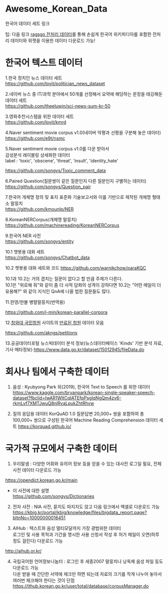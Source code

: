 # Awesome_Korean_Data
한국어 데이터 세트 링크

팁: 다음 링크 [ragsgo 전처리 데이터](https://ratsgo.github.io/embedding/preprocess.html)를 통해 손쉽게 한국어 위키피디아를 포함한 전처리 데이터와 위젯을 이용한 데이터 다운로드 가능!


# 한국어 텍스트 데이터       


1.한국 정치인 뉴스 데이터 세트                         
https://github.com/lovit/politician_news_dataset

2.네이버 뉴스 중 IT/과학 분야에서 50개를 선정해서 요약에 해당하는 문장을 태깅해둔 데이터 세트                         
https://github.com/theeluwin/sci-news-sum-kr-50


3.영화추천시스템을 위한 데이터 세트                 
https://github.com/lovit/kmrd                      


4.Naver sentiment movie corpus v1.0(네이버 악평과 선평을 구분해 놓은 데이터)                     
https://github.com/e9t/nsmc


5.Naver sentiment movie corpus v1.0를 다운 받아서       
감성분석 레이블링 상세화한 데이터                  
label : 'toxic', 'obscene', 'threat', 'insult', 'identity_hate'                   

https://github.com/songys/Toxic_comment_data


6.Paired Question(질문쌍이 같은 질문인지 다른 질문인지 구별하는 데이터)                                      
https://github.com/songys/Question_pair


7.한국어 개체명 정의 및 표지 표준화 기술보고서와 이를 기반으로 제작된 개체명 형태소 말뭉치                              
https://github.com/kmounlp/NER


8.KoreanNERCorpus(개체명 말뭉치)             
https://github.com/machinereading/KoreanNERCorpus


9.한국어 NER 사전       
https://github.com/songys/entity


10.1 챗봇용 대화 세트                          
https://github.com/songys/Chatbot_data


10.2 챗봇용 대화 세트와 코드
https://github.com/warnikchow/paraKQC    

10.1과 10.2는 거의 겹치는 질문이 없다고 할 만큼 주제가 다른다.  
10.1은 "위로해 줘"와 같이 좀 더 사적 담화의 성격이 강하다면 10.2는 "어떤 메일이 더 유용해?" 와 같이 지식인 QnA에 나올 법한 질문들도 많다.


11.한영/한불 병렬말뭉치(번역용)                        

https://github.com/j-min/korean-parallel-corpora

12.[청와대 국민청원](https://www1.president.go.kr/petitions) 사이트의 [만료된 청원](https://www1.president.go.kr/petitions?only=finished) 데이터 모음

https://github.com/akngs/petitions

13.공공데이터포털 뉴스빅데이터 분석 정보(뉴스데이터베이스 'Kinds' 기반 분석 자료, 기사 메타정보)
https://www.data.go.kr/dataset/15012945/fileData.do



# 회사나 팀에서 구축한 데이터

1. 음성 : Kyubyong Park 외(2019), 한국어 Text to Speech 를 위한 데이터 
https://www.kaggle.com/bryanpark/korean-single-speaker-speech-dataset?fbclid=IwAR1WltCqIATEfpPsglqNgQm4zv6-rkmLvf7XMTJwuQ8nlRvaLpukZhtRhvw


2. 질의 응답용 데이터 KorQuAD 1.0 질문답변 20,000+ 쌍을 포함하여 총 100,000+ 쌍으로 구성된 한국어 Machine Reading Comprehension 데이터 세트
https://korquad.github.io/


# 국가적 규모에서 구축한 데이터          
1. 우리말샘 : 다양한 어휘와 유의어 정보 등을 얻을 수 있는 대사전 
    로그일 필요, 전체 사전 데이터 다운로드 가능             
    
https://opendict.korean.go.kr/main    
  
- 이 사전에 대한 설명     
https://github.com/songys/Dictionaries      

2. 전자 사전 : NIA 사전, 묻지도 따지지도 않고 다음 링크에서 엑셀로 다운로드 가능                     
https://kbig.kr/portal/kbig/knowledge/files/bigdata_report.page?bltnNo=10000000016451                


3. AIHub : 텍스트와 음성 멀티모달까지 가장 광범위한 데이터                 
로그인 및 사용 목적과 기간을 명시한 사용 신청서 작성 후 허가 메일이 오면(하루 정도 걸린다) 다운로드 가능            

http://aihub.or.kr/                

4. 국립국어원 언어정보나눔터 : 로그인 후 세종2007 말뭉치나 낭독체 음성 파일 등도 다운로드 가능      
다운 받을 때 간단한 서약에 체크만 하면 되는데 자료의 크기를 작게 나누어 놓아서 여러번 체크해야 한다는 것이 단점                    
https://ithub.korean.go.kr/user/total/database/corpusManager.do       







